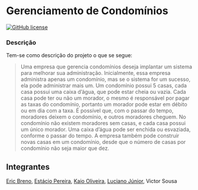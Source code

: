 ﻿Gerenciamento de Condomínios
==
[![GitHub license](https://img.shields.io/badge/license-MIT-blue.svg)](https://raw.githubusercontent.com/kaiokassiano/gerenciamento-condominio/master/LICENSE)

### Descrição
Tem-se como descrição do projeto o que se segue:

> Uma empresa que gerencia condomínios deseja implantar um sistema para melhorar sua administração. Inicialmente, essa empresa administra apenas um condomínio, mas se o sistema for um sucesso, ela pode administrar mais um. Um condomínio possui 5 casas, cada casa possui uma caixa d’água, que pode estar cheia ou vazia. Cada casa pode ter ou não um morador, o mesmo é responsável por pagar as taxas do condomínio, portanto um morador pode estar em débito ou em dia com a taxa. É possível que, com o passar do tempo, moradores deixem o condomínio, e outros moradores cheguem. No condomínio não existem moradores sem casas, e cada casa possui um único morador. Uma caixa d’água pode ser enchida ou esvaziada, conforme o passar do tempo. A empresa também pode construir novas casas em um condomínio, desde que o número de casas por condomínio não seja maior que dez.

## Integrantes
[Eric Breno](https://github.com/ericbreno), [Estácio Pereira](https://github.com/estacioneto), [Kaio Oliveira](https://github.com/kaiokassiano), [Luciano Júnior](https://github.com/lucianolucianoluciano), Victor Sousa
